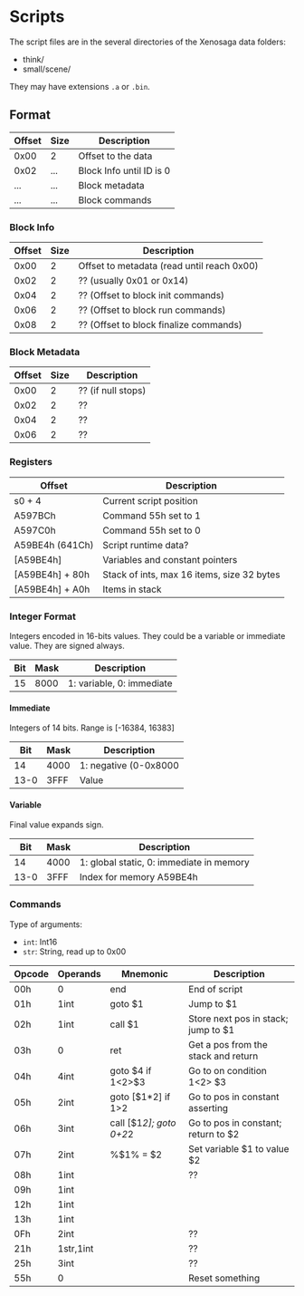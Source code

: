 # Scripts
The script files are in the several directories of the Xenosaga data folders:
* think/
* small/scene/

They may have extensions `.a` or `.bin`.

## Format
Offset | Size | Description
------ | ---- | -----------
0x00   | 2    | Offset to the data
0x02   | ...  | Block Info until ID is 0
...    | ...  | Block metadata
...    | ...  | Block commands

### Block Info
Offset | Size | Description
------ | ---- | -----------
0x00   | 2    | Offset to metadata (read until reach 0x00)
0x02   | 2    | ?? (usually 0x01 or 0x14)
0x04   | 2    | ?? (Offset to block init commands)
0x06   | 2    | ?? (Offset to block run commands)
0x08   | 2    | ?? (Offset to block finalize commands)

### Block Metadata
Offset | Size | Description
------ | ---- | -----------
0x00   | 2    | ?? (if null stops)
0x02   | 2    | ??
0x04   | 2    | ??
0x06   | 2    | ??

### Registers
Offset          | Description
--------------- | -----------
s0 + 4          | Current script position
A597BCh         | Command 55h set to 1
A597C0h         | Command 55h set to 0
A59BE4h (641Ch) | Script runtime data?
[A59BE4h]       | Variables and constant pointers
[A59BE4h] + 80h | Stack of ints, max 16 items, size 32 bytes
[A59BE4h] + A0h | Items in stack

### Integer Format
Integers encoded in 16-bits values. They could be a variable or immediate value. They are signed always.

Bit | Mask | Description
--- | ---- | -----------
15  | 8000 | 1: variable, 0: immediate

#### Immediate
Integers of 14 bits. Range is [-16384, 16383]

Bit | Mask | Description
--- | ---- | -----------
14  | 4000 | 1: negative (0-0x8000 | value), 0: positive
13-0| 3FFF | Value

#### Variable
Final value expands sign.

Bit | Mask | Description
--- | ---- | -----------
14  | 4000 | 1: global static, 0: immediate in memory
13-0| 3FFF | Index for memory A59BE4h

### Commands
Type of arguments:
* `int`: Int16
* `str`: String, read up to 0x00

Opcode | Operands  | Mnemonic               | Description
------ | --------- | ---------------------- | -----------
00h    | 0         | end                    | End of script
01h    | 1int      | goto $1                | Jump to $1
02h    | 1int      | call $1                | Store next pos in stack; jump to $1
03h    | 0         | ret                    | Get a pos from the stack and return
04h    | 4int      | goto $4 if $1<$2>$3    | Go to on condition $1 <$2> $3
05h    | 2int      | goto [$1*2] if $1>$2   | Go to pos in constant asserting
06h    | 3int      | call [$1*2]; goto $0+$2*2| Go to pos in constant; return to $2
07h    | 2int      | %$1% = $2              | Set variable $1 to value $2
08h    | 1int      |             | ??
09h    | 1int      |             |
12h    | 1int      |             |
13h    | 1int      |             |
0Fh    | 2int      |             | ??
21h    | 1str,1int |             | ??
25h    | 3int      |             | ??
55h    | 0         |             | Reset something
